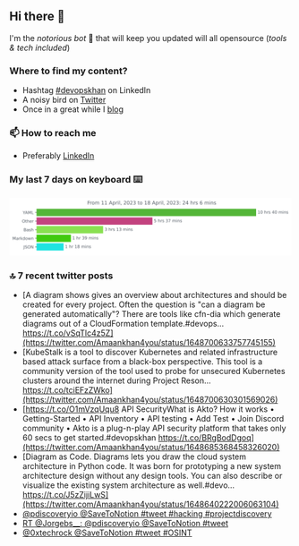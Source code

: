<!--- [![Hits](https://hits.seeyoufarm.com/api/count/incr/badge.svg?url=https%3A%2F%2Fgithub.com%2Fakhan4u%2Fhit-counter&count_bg=%2379C83D&title_bg=%23555555&icon=&icon_color=%23E7E7E7&title=visits&edge_flat=false)](https://hits.seeyoufarm.com) --->

## Hi there 👋

I'm the _notorious bot_ 🤣 that will keep you updated will all opensource (_tools & tech included_) 

### Where to find my content?

* Hashtag [#devopskhan](https://www.linkedin.com/feed/hashtag/devopskhan) on LinkedIn
* A noisy bird on [Twitter](https://twitter.com/Amaankhan4you)
* Once in a great while I [blog](https://linuxparrot.netlify.app) 


### 📫 **How to reach me**

* Preferably [LinkedIn](https://www.linkedin.com/in/amaan-khan-linux-ninja)

### My last 7 days on keyboard ⌨️

<img src="https://github.com/akhan4u/akhan4u/blob/main/images/stat.svg" alt="Amaan's Wakatime Activity!"/>

### 🔝 7 recent twitter posts
<!-- DEVDOJO:START -->
- [A diagram shows gives an overview about architectures and should be created for every project. Often the question is &quot;can a diagram be generated automatically&quot;? There are tools like cfn-dia which generate diagrams out of a CloudFormation template.#devops… https://t.co/vSqTlc4z5Z](https://twitter.com/Amaankhan4you/status/1648700633757745155)
- [KubeStalk is a tool to discover Kubernetes and related infrastructure based attack surface from a black-box perspective. This tool is a community version of the tool used to probe for unsecured Kubernetes clusters around the internet during Project Reson… https://t.co/tciEFzZWko](https://twitter.com/Amaankhan4you/status/1648700630301569026)
- [https://t.co/O1mVzqUqu8 API SecurityWhat is Akto? How it works • Getting-Started • API Inventory • API testing • Add Test • Join Discord community • Akto is a plug-n-play API security platform that takes only 60 secs to get started.#devopskhan https://t.co/BRgBodDgoq](https://twitter.com/Amaankhan4you/status/1648685368458326020)
- [Diagram as Code. Diagrams lets you draw the cloud system architecture in Python code. It was born for prototyping a new system architecture design without any design tools. You can also describe or visualize the existing system architecture as well.#devo… https://t.co/J5zZijiLwS](https://twitter.com/Amaankhan4you/status/1648640222006063104)
- [@pdiscoveryio @SaveToNotion #tweet #hacking #projectdiscovery](https://twitter.com/Amaankhan4you/status/1648615833680384003)
- [RT @Jorgebs__: @pdiscoveryio @SaveToNotion #tweet](https://twitter.com/Amaankhan4you/status/1648615669892792322)
- [@0xtechrock @SaveToNotion #tweet #OSINT](https://twitter.com/Amaankhan4you/status/1648613659353190400)
<!-- DEVDOJO:END -->

<!-- ![Amaan's GitHub stats](https://github-readme-stats.vercel.app/api?username=akhan4u&count_private=true&show_icons=true&hide=contribs) -->
